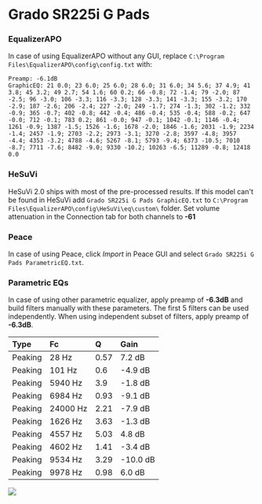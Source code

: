 # Grado SR225i G Pads

### EqualizerAPO
In case of using EqualizerAPO without any GUI, replace `C:\Program Files\EqualizerAPO\config\config.txt`
with:
```
Preamp: -6.1dB
GraphicEQ: 21 0.0; 23 6.0; 25 6.0; 28 6.0; 31 6.0; 34 5.6; 37 4.9; 41 3.8; 45 3.2; 49 2.7; 54 1.6; 60 0.2; 66 -0.8; 72 -1.4; 79 -2.0; 87 -2.5; 96 -3.0; 106 -3.3; 116 -3.3; 128 -3.3; 141 -3.3; 155 -3.2; 170 -2.9; 187 -2.6; 206 -2.4; 227 -2.0; 249 -1.7; 274 -1.3; 302 -1.2; 332 -0.9; 365 -0.7; 402 -0.8; 442 -0.4; 486 -0.4; 535 -0.4; 588 -0.2; 647 -0.0; 712 -0.1; 783 0.2; 861 -0.0; 947 -0.1; 1042 -0.1; 1146 -0.4; 1261 -0.9; 1387 -1.5; 1526 -1.6; 1678 -2.0; 1846 -1.6; 2031 -1.9; 2234 -1.4; 2457 -1.9; 2703 -2.2; 2973 -3.1; 3270 -2.8; 3597 -4.8; 3957 -4.4; 4353 -3.2; 4788 -4.6; 5267 -8.1; 5793 -9.4; 6373 -10.5; 7010 -8.7; 7711 -7.6; 8482 -9.0; 9330 -10.2; 10263 -6.5; 11289 -0.8; 12418 0.0
```

### HeSuVi
HeSuVi 2.0 ships with most of the pre-processed results. If this model can't be found in HeSuVi add
`Grado SR225i G Pads GraphicEQ.txt` to `C:\Program Files\EqualizerAPO\config\HeSuVi\eq\custom\` folder.
Set volume attenuation in the Connection tab for both channels to **-61**

### Peace
In case of using Peace, click *Import* in Peace GUI and select `Grado SR225i G Pads ParametricEQ.txt`.

### Parametric EQs
In case of using other parametric equalizer, apply preamp of **-6.3dB** and build filters manually
with these parameters. The first 5 filters can be used independently.
When using independent subset of filters, apply preamp of **-6.3dB**.

| Type    | Fc       |    Q | Gain     |
|:--------|:---------|:-----|:---------|
| Peaking | 28 Hz    | 0.57 | 7.2 dB   |
| Peaking | 101 Hz   | 0.6  | -4.9 dB  |
| Peaking | 5940 Hz  | 3.9  | -1.8 dB  |
| Peaking | 6984 Hz  | 0.93 | -9.1 dB  |
| Peaking | 24000 Hz | 2.21 | -7.9 dB  |
| Peaking | 1626 Hz  | 3.63 | -1.3 dB  |
| Peaking | 4557 Hz  | 5.03 | 4.8 dB   |
| Peaking | 4602 Hz  | 1.41 | -3.4 dB  |
| Peaking | 9534 Hz  | 3.29 | -10.0 dB |
| Peaking | 9978 Hz  | 0.98 | 6.0 dB   |

![](https://raw.githubusercontent.com/jaakkopasanen/AutoEq/master/results/innerfidelity/sbaf-serious/Grado%20SR225i%20G%20Pads/Grado%20SR225i%20G%20Pads.png)